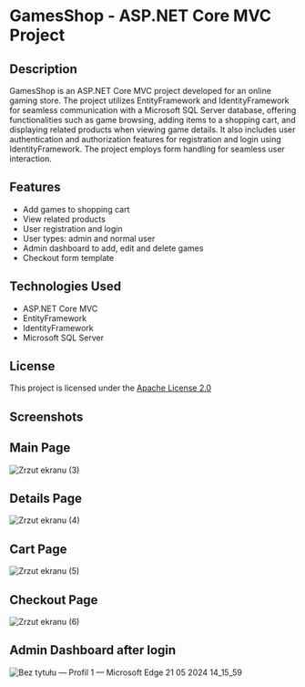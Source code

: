 # GamesShop - ASP.NET Core MVC Project

## Description
GamesShop is an ASP.NET Core MVC project developed for an online gaming store. The project utilizes EntityFramework and IdentityFramework for seamless communication with a Microsoft SQL Server database, offering functionalities such as game browsing, adding items to a shopping cart, and displaying related products when viewing game details. It also includes user authentication and authorization features for registration and login using IdentityFramework. The project employs form handling for seamless user interaction.

## Features
- Add games to shopping cart
- View related products
- User registration and login
- User types: admin and normal user
- Admin dashboard to add, edit and delete games 
- Checkout form template

## Technologies Used
- ASP.NET Core MVC
- EntityFramework
- IdentityFramework
- Microsoft SQL Server

## License
This project is licensed under the [Apache License 2.0](LICENSE.txt)

## Screenshots

## Main Page
![Zrzut ekranu (3)](https://github.com/MikyTuberr/GamesShop/assets/120327639/50ac586d-9524-40e0-a5f5-91f111eafc22)
## Details Page
![Zrzut ekranu (4)](https://github.com/MikyTuberr/GamesShop/assets/120327639/18b5917b-0b22-4b6d-b3bf-a2f023e18393)
## Cart Page
![Zrzut ekranu (5)](https://github.com/MikyTuberr/GamesShop/assets/120327639/950648b0-2c55-473b-945f-9aca66e8229f)
## Checkout Page
![Zrzut ekranu (6)](https://github.com/MikyTuberr/GamesShop/assets/120327639/bf951ed6-6092-4eaf-8d75-1eaece42f115)
## Admin Dashboard after login
![Bez tytułu — Profil 1 — Microsoft​ Edge 21 05 2024 14_15_59](https://github.com/MikyTuberr/GamesShop/assets/120327639/8c7de6fc-aa49-45ba-84b4-27143f69f4bc)
